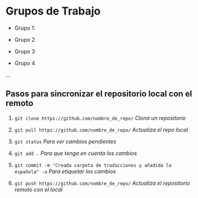 # Grupos de Trabajo 

* Grupo 1:

* Grupo 2

* Grupo 3

* Grupo 4

...
## Pasos para sincronizar el repositorio local con el remoto

1. `git clone https://github.com/nombre_de_repo/` *Clona un repositorio*

2. `git pull https://github.com/nombre_de_repo/`  *Actualiza el repo local*

3. `git status`  *Para ver cambios pendientes*

4. `git add .`  *Para que tenga en cuenta los cambios*

5. `git commit -m "Creada carpeta de traducciones y añadida la española" -a`  *Para etiquetar los cambios*

6. `git push https://github.com/nombre_de_repo/`  *Actualiza el repositorio remoto con el local*
